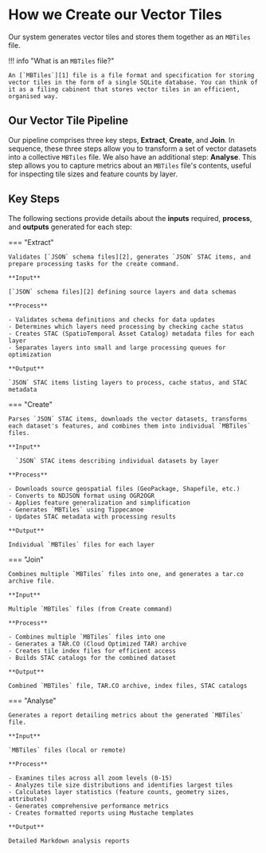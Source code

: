 # How we Create our Vector Tiles

Our system generates vector tiles and stores them together as an `MBTiles` file.

!!! info "What is an `MBTiles` file?"

    An [`MBTiles`][1] file is a file format and specification for storing vector tiles in the form of a single SQLite database. You can think of it as a filing cabinent that stores vector tiles in an efficient, organised way.

## Our Vector Tile Pipeline

Our pipeline comprises three key steps, **Extract**, **Create**, and **Join**. In sequence, these three steps allow you to transform a set of vector datasets into a collective `MBTiles` file. We also have an additional step: **Analyse**. This step allows you to capture metrics about an `MBTiles` file's contents, useful for inspecting tile sizes and feature counts by layer.

## Key Steps

The following sections provide details about the **inputs** required, **process**, and **outputs** generated for each step:

=== "Extract"

    Validates [`JSON` schema files][2], generates `JSON` STAC items, and prepare processing tasks for the create command.

    **Input**

    [`JSON` schema files][2] defining source layers and data schemas

    **Process**

    - Validates schema definitions and checks for data updates
    - Determines which layers need processing by checking cache status
    - Creates STAC (SpatioTemporal Asset Catalog) metadata files for each layer
    - Separates layers into small and large processing queues for optimization

    **Output**

    `JSON` STAC items listing layers to process, cache status, and STAC metadata

=== "Create"

    Parses `JSON` STAC items, downloads the vector datasets, transforms each dataset's features, and combines them into individual `MBTiles` files.

    **Input**

      `JSON` STAC items describing individual datasets by layer

    **Process**

    - Downloads source geospatial files (GeoPackage, Shapefile, etc.)
    - Converts to NDJSON format using OGR2OGR
    - Applies feature generalization and simplification
    - Generates `MBTiles` using Tippecanoe
    - Updates STAC metadata with processing results

    **Output**

    Individual `MBTiles` files for each layer

=== "Join"

    Combines multiple `MBTiles` files into one, and generates a tar.co archive file.

    **Input**

    Multiple `MBTiles` files (from Create command)

    **Process**

    - Combines multiple `MBTiles` files into one
    - Generates a TAR.CO (Cloud Optimized TAR) archive
    - Creates tile index files for efficient access
    - Builds STAC catalogs for the combined dataset

    **Output**

    Combined `MBTiles` file, TAR.CO archive, index files, STAC catalogs

=== "Analyse"

    Generates a report detailing metrics about the generated `MBTiles` file.

    **Input**

    `MBTiles` files (local or remote)

    **Process**

    - Examines tiles across all zoom levels (0-15)
    - Analyzes tile size distributions and identifies largest tiles
    - Calculates layer statistics (feature counts, geometry sizes, attributes)
    - Generates comprehensive performance metrics
    - Creates formatted reports using Mustache templates

    **Output**

    Detailed Markdown analysis reports

<!-- external links -->

[1]: https://github.com/mapbox/mbtiles-spec
[2]: inputs/json-schema-file.md
